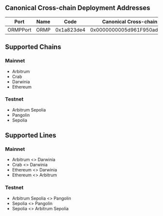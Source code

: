 ## Canonical Cross-chain Deployment Addresses
| Port     |   Name  |      Code      |  Canonical Cross-chain Deployment Address  |
|----------|---------|----------------|--------------------------------------------|
| ORMPPort |   ORMP  |   0x1a823de4   | 0x0000000005d961F950adA391C1511c92bbc64D9F |

## Supported Chains
### Mainnet
- Arbitrum
- Crab
- Darwinia
- Ethereum

### Testnet
- Arbitrum Sepolia
- Pangolin
- Sepolia

## Supported Lines
### Mainnet
- Arbitrum <> Darwinia
- Crab <> Darwinia
- Ethereum <> Darwinia
- Ethereum <> Arbitrum

### Testnet
- Arbitrum Sepolia <> Pangolin
- Sepolia <> Pangolin
- Sepolia <> Arbitrum Sepolia
